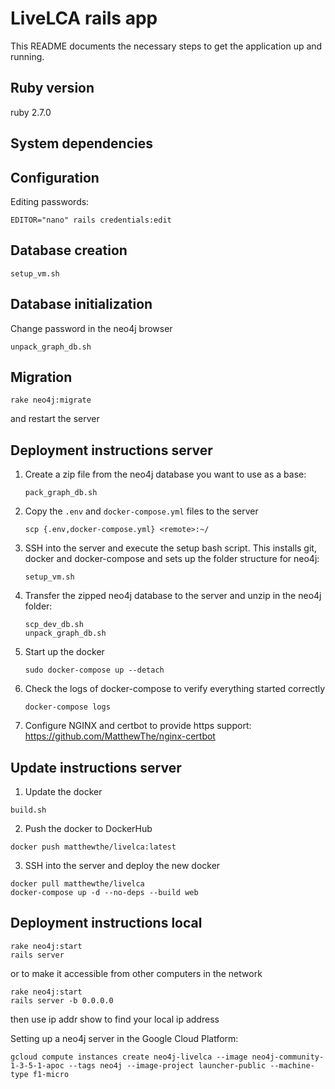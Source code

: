 # LiveLCA rails app

This README documents the necessary steps to get the application up and running.

## Ruby version

ruby 2.7.0

## System dependencies

## Configuration

Editing passwords:

```
EDITOR="nano" rails credentials:edit
```

## Database creation

```
setup_vm.sh
```

## Database initialization

Change password in the neo4j browser

```
unpack_graph_db.sh
```

## Migration

```
rake neo4j:migrate
```

and restart the server

## Deployment instructions server

1. Create a zip file from the neo4j database you want to use as a base:
   ```
   pack_graph_db.sh
   ```

2. Copy the `.env` and `docker-compose.yml` files to the server
   ```
   scp {.env,docker-compose.yml} <remote>:~/
   ```

3. SSH into the server and execute the setup bash script. This installs git, docker and docker-compose and sets up the folder structure for neo4j:
   ```
   setup_vm.sh
   ```
   
4. Transfer the zipped neo4j database to the server and unzip in the neo4j folder:
   ```
   scp_dev_db.sh
   unpack_graph_db.sh
   ```

5. Start up the docker
   ```
   sudo docker-compose up --detach
   ```

6. Check the logs of docker-compose to verify everything started correctly
   ```
   docker-compose logs
   ```

7. Configure NGINX and certbot to provide https support: https://github.com/MatthewThe/nginx-certbot

## Update instructions server

1. Update the docker
```
build.sh
```

2. Push the docker to DockerHub
```
docker push matthewthe/livelca:latest
```

3. SSH into the server and deploy the new docker
```
docker pull matthewthe/livelca
docker-compose up -d --no-deps --build web
```

## Deployment instructions local

```
rake neo4j:start
rails server
```

or to make it accessible from other computers in the network

```
rake neo4j:start
rails server -b 0.0.0.0
```

then use ip addr show to find your local ip address

Setting up a neo4j server in the Google Cloud Platform:
```
gcloud compute instances create neo4j-livelca --image neo4j-community-1-3-5-1-apoc --tags neo4j --image-project launcher-public --machine-type f1-micro
```
